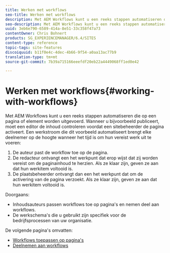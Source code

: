 ```yaml
---
title: Werken met workflows
seo-title: Werken met workflows
description: Met AEM Workflows kunt u een reeks stappen automatiseren die op een pagina of element worden uitgevoerd. Wanneer u bijvoorbeeld publiceert, moet een editor de inhoud controleren voordat een sitebeheerder de pagina activeert. Een werkschema dat dit voorbeeld automatiseert brengt elke deelnemer op de hoogte wanneer het tijd is om hun vereist werk uit te voeren.
seo-description: Met AEM Workflows kunt u een reeks stappen automatiseren die op een pagina of element worden uitgevoerd. Wanneer u bijvoorbeeld publiceert, moet een editor de inhoud controleren voordat een sitebeheerder de pagina activeert. Een werkschema dat dit voorbeeld automatiseert brengt elke deelnemer op de hoogte wanneer het tijd is om hun vereist werk uit te voeren.
uuid: 3eb6e790-6589-414a-8e51-33c358f47a73
contentOwner: Chris Bohnert
products: SG_EXPERIENCEMANAGER/6.4/SITES
content-type: reference
topic-tags: site-features
discoiquuid: b11f0e4c-4dec-4b66-9f54-a0aa13ac77b9
translation-type: tm+mt
source-git-commit: 7b39a715166eeefdf20eb22a4449068ff1ed0e42

---
```



# Werken met workflows{#working-with-workflows}

Met AEM Workflows kunt u een reeks stappen automatiseren die op een pagina of element worden uitgevoerd. Wanneer u bijvoorbeeld publiceert, moet een editor de inhoud controleren voordat een sitebeheerder de pagina activeert. Een werkstroom die dit voorbeeld automatiseert brengt elke deelnemer op de hoogte wanneer het tijd is om hun vereist werk uit te voeren:

1. De auteur past de workflow toe op de pagina.
1. De redacteur ontvangt een het werkpunt dat erop wijst dat zij worden vereist om de paginainhoud te herzien. Als ze klaar zijn, geven ze aan dat hun werkitem voltooid is.
1. De plaatsbeheerder ontvangt dan een het werkpunt dat om de activering van de pagina verzoekt. Als ze klaar zijn, geven ze aan dat hun werkitem voltooid is.

Doorgaans:

* Inhoudsauteurs passen workflows toe op pagina&#39;s en nemen deel aan workflows.
* De werkschema&#39;s die u gebruikt zijn specifiek voor de bedrijfsprocessen van uw organisatie.

De volgende pagina&#39;s omvatten:

* [Workflows toepassen op pagina&#39;s](/help/sites-classic-ui-authoring/classic-workflows-applying.md)
* [Deelnemen aan workflows](/help/sites-classic-ui-authoring/classic-workflows-participating.md)

